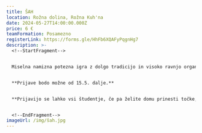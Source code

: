 ```yaml
---
title: ŠAH
location: Rožna dolina, Rožna Kuh'na
date: 2024-05-27T14:00:00.000Z
price: 6 €
teamFormation: Posamezno
registerLink: https://forms.gle/HhFb6XQAFyPqgnHg7
description: >-
  <!--StartFragment-->


  Miselna namizna potezna igra z dolgo tradicijo in visoko ravnjo organiziranosti po celem svetu bo tudi letos na Majskih igrah ponovno ponudila priložnost, da se izkažete. Vsak igralec ima na začetku 16 figur razporejenih po določenem vrstnem redu, zrcalno nasproti. Prvi na potezi ima bele in drugi črne figure. Cilj igre je matirati nasprotnega kralja. Tekmovalo se bo v mešani kategoriji, kar pomeni, da bo skupno tekmovanje za moške in ženske. 


  **P﻿rijave bodo možne od 15.5. dalje.**


  **Prijavijo se lahko vsi študentje, če pa želite domu prinesti točke, morate biti stanovalec študentskega doma. 1. mesto prinese domu 8 točk, 2. mesto 6 točk in 3. mesto 4 točke.**


  <!--EndFragment-->
imageUrl: /img/šah.jpg
---
```

